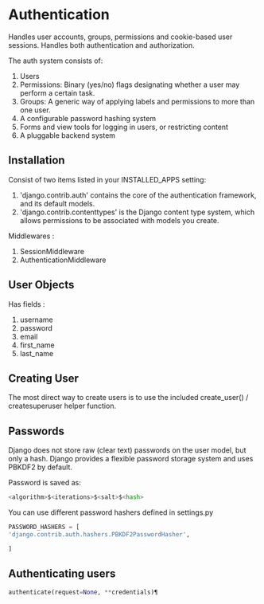 # Authentication

Handles user accounts, groups, permissions and cookie-based user sessions. Handles both authentication and authorization.

The auth system consists of:

1. Users
2. Permissions: Binary (yes/no) flags designating whether a user may perform a certain task.
3. Groups: A generic way of applying labels and permissions to more than one user.
4. A configurable password hashing system
5. Forms and view tools for logging in users, or restricting content
6. A pluggable backend system

## Installation

Consist of two items listed in your INSTALLED_APPS setting:

1. 'django.contrib.auth' contains the core of the authentication framework, and its default models.
2. 'django.contrib.contenttypes' is the Django content type system, which allows permissions to be associated with models you create.

Middlewares :
1. SessionMiddleware
2. AuthenticationMiddleware

## User Objects
Has fields :
1. username
2. password
3. email
4. first_name
5. last_name

## Creating User
The most direct way to create users is to use the included create_user() / createsuperuser  helper function.

## Passwords
Django does not store raw (clear text) passwords on the user model, but only a hash.
Django provides a flexible password storage system and uses PBKDF2 by default.

Password is saved as:
```python
<algorithm>$<iterations>$<salt>$<hash>
```
You can use different password hashers defined in settings.py
```python
PASSWORD_HASHERS = [
'django.contrib.auth.hashers.PBKDF2PasswordHasher',

]
```
## Authenticating users
```python
authenticate(request=None, **credentials)¶
```

